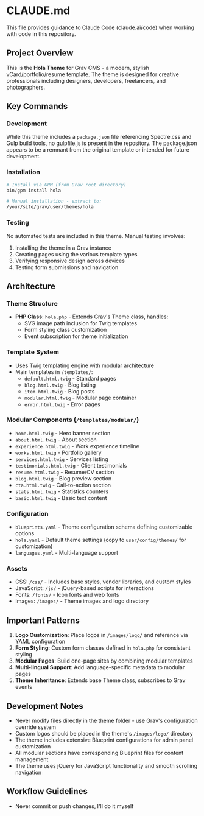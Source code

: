 # CLAUDE.md

This file provides guidance to Claude Code (claude.ai/code) when working with code in this repository.

## Project Overview

This is the **Hola Theme** for Grav CMS - a modern, stylish vCard/portfolio/resume template. The theme is designed for creative professionals including designers, developers, freelancers, and photographers.

## Key Commands

### Development
While this theme includes a `package.json` file referencing Spectre.css and Gulp build tools, no gulpfile.js is present in the repository. The package.json appears to be a remnant from the original template or intended for future development.

### Installation
```bash
# Install via GPM (from Grav root directory)
bin/gpm install hola

# Manual installation - extract to:
/your/site/grav/user/themes/hola
```

### Testing
No automated tests are included in this theme. Manual testing involves:
1. Installing the theme in a Grav instance
2. Creating pages using the various template types
3. Verifying responsive design across devices
4. Testing form submissions and navigation

## Architecture

### Theme Structure
- **PHP Class**: `hola.php` - Extends Grav's Theme class, handles:
  - SVG image path inclusion for Twig templates
  - Form styling class customization
  - Event subscription for theme initialization

### Template System
- Uses Twig templating engine with modular architecture
- Main templates in `/templates/`:
  - `default.html.twig` - Standard pages
  - `blog.html.twig` - Blog listing
  - `item.html.twig` - Blog posts
  - `modular.html.twig` - Modular page container
  - `error.html.twig` - Error pages

### Modular Components (`/templates/modular/`)
- `home.html.twig` - Hero banner section
- `about.html.twig` - About section
- `experience.html.twig` - Work experience timeline
- `works.html.twig` - Portfolio gallery
- `services.html.twig` - Services listing
- `testimonials.html.twig` - Client testimonials
- `resume.html.twig` - Resume/CV section
- `blog.html.twig` - Blog preview section
- `cta.html.twig` - Call-to-action section
- `stats.html.twig` - Statistics counters
- `basic.html.twig` - Basic text content

### Configuration
- `blueprints.yaml` - Theme configuration schema defining customizable options
- `hola.yaml` - Default theme settings (copy to `user/config/themes/` for customization)
- `languages.yaml` - Multi-language support

### Assets
- CSS: `/css/` - Includes base styles, vendor libraries, and custom styles
- JavaScript: `/js/` - jQuery-based scripts for interactions
- Fonts: `/fonts/` - Icon fonts and web fonts
- Images: `/images/` - Theme images and logo directory

## Important Patterns

1. **Logo Customization**: Place logos in `/images/logo/` and reference via YAML configuration
2. **Form Styling**: Custom form classes defined in `hola.php` for consistent styling
3. **Modular Pages**: Build one-page sites by combining modular templates
4. **Multi-lingual Support**: Add language-specific metadata to modular pages
5. **Theme Inheritance**: Extends base Theme class, subscribes to Grav events

## Development Notes

- Never modify files directly in the theme folder - use Grav's configuration override system
- Custom logos should be placed in the theme's `/images/logo/` directory
- The theme includes extensive Blueprint configurations for admin panel customization
- All modular sections have corresponding Blueprint files for content management
- The theme uses jQuery for JavaScript functionality and smooth scrolling navigation

## Workflow Guidelines

- Never commit or push changes, I'll do it myself